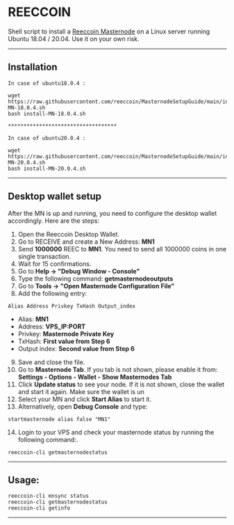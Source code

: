 # REECCOIN
Shell script to install a [Reeccoin Masternode](http://reec.io) on a Linux server running Ubuntu 18.04 / 20.04. Use it on your own risk.
***

## Installation
```
In case of ubuntu18.0.4 :

wget https://raw.githubusercontent.com/reeccoin/MasternodeSetupGuide/main/install-MN-18.0.4.sh
bash install-MN-18.0.4.sh

***********************************

In case of ubuntu20.0.4 :

wget https://raw.githubusercontent.com/reeccoin/MasternodeSetupGuide/main/install-MN-20.0.4.sh
bash install-MN-20.0.4.sh
```
***

## Desktop wallet setup  

After the MN is up and running, you need to configure the desktop wallet accordingly. Here are the steps:  
1. Open the Reeccoin Desktop Wallet.  
2. Go to RECEIVE and create a New Address: **MN1**  
3. Send **1000000** REEC to **MN1**. You need to send all 1000000 coins in one single transaction.
4. Wait for 15 confirmations.  
5. Go to **Help -> "Debug Window - Console"**  
6. Type the following command: **getmasternodeoutputs**
7. Go to  **Tools -> "Open Masternode Configuration File"**
8. Add the following entry:
```
Alias Address Privkey TxHash Output_index
```
* Alias: **MN1**
* Address: **VPS_IP:PORT**
* Privkey: **Masternode Private Key**
* TxHash: **First value from Step 6**
* Output index:  **Second value from Step 6**
9. Save and close the file.
10. Go to **Masternode Tab**. If you tab is not shown, please enable it from: **Settings - Options - Wallet - Show Masternodes Tab**
11. Click **Update status** to see your node. If it is not shown, close the wallet and start it again. Make sure the wallet is un
12. Select your MN and click **Start Alias** to start it.
13. Alternatively, open **Debug Console** and type:
```
startmasternode alias false "MN1"
```
14. Login to your VPS and check your masternode status by running the following command:.
```
reeccoin-cli getmasternodestatus
```
***

## Usage:
```
reeccoin-cli mnsync status
reeccoin-cli getmasternodestatus  
reeccoin-cli getinfo
```

***
